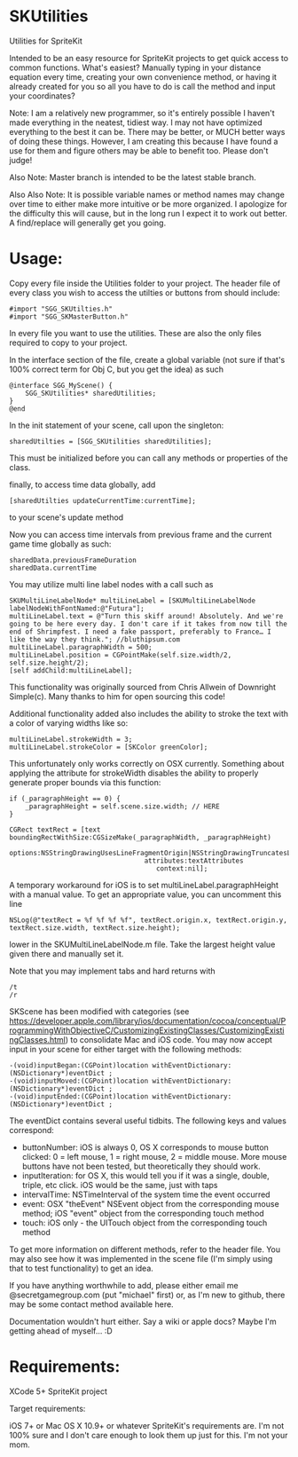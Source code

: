 SKUtilities
===========

Utilities for SpriteKit

Intended to be an easy resource for SpriteKit projects to get quick access to common functions. What's easiest? Manually typing in your distance equation every time, creating your own convenience method, or having it already created for you so all you have to do is call the method and input your coordinates? 

Note: I am a relatively new programmer, so it's entirely possible I haven't made everything in the neatest, tidiest way. I may not have optimized everything to the best it can be. There may be better, or MUCH better ways of doing these things. However, I am creating this because I have found a use for them and figure others may be able to benefit too. Please don't judge! 

Also Note: Master branch is intended to be the latest stable branch. 

Also Also Note: It is possible variable names or method names may change over time to either make more intuitive or be more organized. I apologize for the difficulty this will cause, but in the long run I expect it to work out better. A find/replace will generally get you going.

Usage:
=========

Copy every file inside the Utilities folder to your project. The header file of every class you wish to access the utilties or buttons from should include:

	#import "SGG_SKUtilties.h"
	#import "SGG_SKMasterButton.h"

In every file you want to use the utilities. These are also the only files required to copy to your project.

In the interface section of the file, create a global variable (not sure if that's 100% correct term for Obj C, but you get the idea) as such

	@interface SGG_MyScene() {
		SGG_SKUtilities* sharedUtilities;
	}
	@end
	
In the init statement of your scene, call upon the singleton:

	sharedUtilties = [SGG_SKUtilities sharedUtilities];
	
This must be initialized before you can call any methods or properties of the class.

finally, to access time data globally, add 

	[sharedUtilties updateCurrentTime:currentTime];
	
to your scene's update method

Now you can access time intervals from previous frame and the current game time globally as such:

	sharedData.previousFrameDuration
	sharedData.currentTime
	

You may utilize multi line label nodes with a call such as

	SKUMultiLineLabelNode* multiLineLabel = [SKUMultiLineLabelNode labelNodeWithFontNamed:@"Futura"];
	multiLineLabel.text = @"Turn this skiff around! Absolutely. And we're going to be here every day. I don't care if it takes from now till the end of Shrimpfest. I need a fake passport, preferably to France… I like the way they think."; //bluthipsum.com
	multiLineLabel.paragraphWidth = 500;
	multiLineLabel.position = CGPointMake(self.size.width/2, self.size.height/2);
	[self addChild:multiLineLabel];
		
This functionality was originally sourced from Chris Allwein of Downright Simple(c). Many thanks to him for open sourcing this code!

Additional functionality added also includes the ability to stroke the text with a color of varying widths like so:

	multiLineLabel.strokeWidth = 3;
	multiLineLabel.strokeColor = [SKColor greenColor];
	
This unfortunately only works correctly on OSX currently. Something about applying the attribute for strokeWidth disables the ability to properly generate proper bounds via this function:

	if (_paragraphHeight == 0) {
		_paragraphHeight = self.scene.size.width; // HERE
	}

    CGRect textRect = [text boundingRectWithSize:CGSizeMake(_paragraphWidth, _paragraphHeight)
                                         options:NSStringDrawingUsesLineFragmentOrigin|NSStringDrawingTruncatesLastVisibleLine
                                      attributes:textAttributes
                                         context:nil];
										 
A temporary workaround for iOS is to set multiLineLabel.paragraphHeight with a manual value. To get an appropriate value, you can uncomment this line

	NSLog(@"textRect = %f %f %f %f", textRect.origin.x, textRect.origin.y, textRect.size.width, textRect.size.height);
	
lower in the SKUMultiLineLabelNode.m file. Take the largest height value given there and manually set it.



Note that you may implement tabs and hard returns with

	/t
	/r


SKScene has been modified with categories (see https://developer.apple.com/library/ios/documentation/cocoa/conceptual/ProgrammingWithObjectiveC/CustomizingExistingClasses/CustomizingExistingClasses.html) to consolidate Mac and iOS code. You may now accept input in your scene for either target with the following methods:

	-(void)inputBegan:(CGPoint)location withEventDictionary:(NSDictionary*)eventDict ;
	-(void)inputMoved:(CGPoint)location withEventDictionary:(NSDictionary*)eventDict ;
	-(void)inputEnded:(CGPoint)location withEventDictionary:(NSDictionary*)eventDict ;

The eventDict contains several useful tidbits. The following keys and values correspond:

*	buttonNumber: iOS is always 0, OS X corresponds to mouse button clicked: 0 = left mouse, 1 = right mouse, 2 = middle mouse. More mouse buttons have not been tested, but theoretically they should work.
*	inputIteration: for OS X, this would tell you if it was a single, double, triple, etc click. iOS would be the same, just with taps
*	intervalTime: NSTimeInterval of the system time the event occurred
*	event: OSX "theEvent" NSEvent object from the corresponding mouse method; iOS "event" object from the corresponding touch method
*	touch: iOS only - the UITouch object from the corresponding touch method

	
To get more information on different methods, refer to the header file. You may also see how it was implemented in the scene file (I'm simply using that to test functionality) to get an idea.

If you have anything worthwhile to add, please either email me @secretgamegroup.com (put "michael" first) or, as I'm new to github, there may be some contact method available here.

Documentation wouldn't hurt either. Say a wiki or apple docs? Maybe I'm getting ahead of myself... :D



Requirements:
=========

XCode 5+
SpriteKit project

Target requirements:

iOS 7+
or 
Mac OS X 10.9+ or whatever SpriteKit's requirements are. I'm not 100% sure and I don't care enough to look them up just for this. I'm not your mom.
